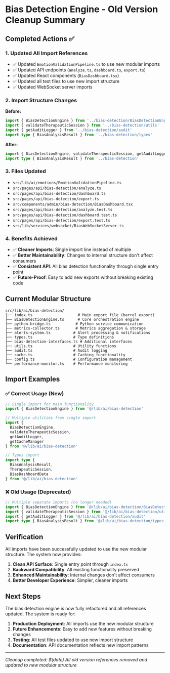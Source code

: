 # Bias Detection Engine - Old Version Cleanup Summary

## Completed Actions ✅

### 1. **Updated All Import References**
- ✅ Updated `EmotionValidationPipeline.ts` to use new modular imports
- ✅ Updated API endpoints (`analyze.ts`, `dashboard.ts`, `export.ts`) 
- ✅ Updated React components (`BiasDashboard.tsx`)
- ✅ Updated all test files to use new import structure
- ✅ Updated WebSocket server imports

### 2. **Import Structure Changes**
**Before:**
```typescript
import { BiasDetectionEngine } from '../bias-detection/BiasDetectionEngine'
import { validateTherapeuticSession } from '../bias-detection/utils'
import { getAuditLogger } from '../bias-detection/audit'
import type { BiasAnalysisResult } from '../bias-detection/types'
```

**After:**
```typescript
import { BiasDetectionEngine, validateTherapeuticSession, getAuditLogger } from '../bias-detection'
import type { BiasAnalysisResult } from '../bias-detection'
```

### 3. **Files Updated**
- `src/lib/ai/emotions/EmotionValidationPipeline.ts`
- `src/pages/api/bias-detection/analyze.ts`
- `src/pages/api/bias-detection/dashboard.ts`
- `src/pages/api/bias-detection/export.ts`
- `src/components/admin/bias-detection/BiasDashboard.tsx`
- `src/pages/api/bias-detection/analyze.test.ts`
- `src/pages/api/bias-detection/dashboard.test.ts`
- `src/pages/api/bias-detection/export.test.ts`
- `src/lib/services/websocket/BiasWebSocketServer.ts`

### 4. **Benefits Achieved**
- ✅ **Cleaner Imports**: Single import line instead of multiple
- ✅ **Better Maintainability**: Changes to internal structure don't affect consumers
- ✅ **Consistent API**: All bias detection functionality through single entry point
- ✅ **Future-Proof**: Easy to add new exports without breaking existing code

## Current Modular Structure

```
src/lib/ai/bias-detection/
├── index.ts                    # Main export file (barrel export)
├── BiasDetectionEngine.ts      # Core orchestration engine
├── python-bridge.ts           # Python service communication
├── metrics-collector.ts       # Metrics aggregation & storage
├── alerts-system.ts          # Alert processing & notifications
├── types.ts                  # Type definitions
├── bias-detection-interfaces.ts # Additional interfaces
├── utils.ts                  # Utility functions
├── audit.ts                  # Audit logging
├── cache.ts                  # Caching functionality
├── config.ts                 # Configuration management
└── performance-monitor.ts    # Performance monitoring
```

## Import Examples

### ✅ **Correct Usage (New)**
```typescript
// Single import for main functionality
import { BiasDetectionEngine } from '@/lib/ai/bias-detection'

// Multiple utilities from single import
import { 
  BiasDetectionEngine, 
  validateTherapeuticSession, 
  getAuditLogger,
  getCacheManager 
} from '@/lib/ai/bias-detection'

// Types import
import type { 
  BiasAnalysisResult, 
  TherapeuticSession,
  BiasDashboardData 
} from '@/lib/ai/bias-detection'
```

### ❌ **Old Usage (Deprecated)**
```typescript
// Multiple separate imports (no longer needed)
import { BiasDetectionEngine } from '@/lib/ai/bias-detection/BiasDetectionEngine'
import { validateTherapeuticSession } from '@/lib/ai/bias-detection/utils'
import { getAuditLogger } from '@/lib/ai/bias-detection/audit'
import type { BiasAnalysisResult } from '@/lib/ai/bias-detection/types'
```

## Verification

All imports have been successfully updated to use the new modular structure. The system now provides:

1. **Clean API Surface**: Single entry point through `index.ts`
2. **Backward Compatibility**: All existing functionality preserved
3. **Enhanced Maintainability**: Internal changes don't affect consumers
4. **Better Developer Experience**: Simpler, cleaner imports

## Next Steps

The bias detection engine is now fully refactored and all references updated. The system is ready for:

1. **Production Deployment**: All imports use the new modular structure
2. **Future Enhancements**: Easy to add new features without breaking changes
3. **Testing**: All test files updated to use new import structure
4. **Documentation**: API documentation reflects new import patterns

---
*Cleanup completed: $(date)*
*All old version references removed and updated to new modular structure*